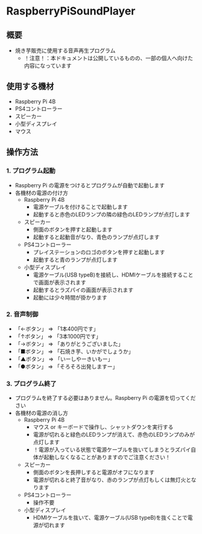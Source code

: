 # RaspberryPiSoundPlayer

## 概要
* 焼き芋販売に使用する音声再生プログラム
  * ！注意！：本ドキュメントは公開しているものの、一部の個人へ向けた内容になっています

## 使用する機材
* Raspberry Pi 4B
* PS4コントローラー
* スピーカー
* 小型ディスプレイ
* マウス

## 操作方法

### 1. プログラム起動
* Raspberry Pi の電源をつけるとプログラムが自動で起動します
* 各機材の電源の付け方
  * Raspberry Pi 4B
    * 電源ケーブルを付けることで起動します
    * 起動すると赤色のLEDランプの隣の緑色のLEDランプが点灯します
  * スピーカー
    * 側面のボタンを押すと起動します
    * 起動すると起動音がなり、青色のランプが点灯します
  * PS4コントローラー
    * プレイステーションのロゴのボタンを押すと起動します
    * 起動すると青のランプが点灯します
  * 小型ディスプレイ
    * 電源ケーブル(USB typeB)を接続し、HDMIケーブルを接続することで画面が表示されます
    * 起動するとラズパイの画面が表示されます
    * 起動には少々時間が掛かります
### 2. 音声制御
* 「←ボタン」 => 「1本400円です」
* 「↑ボタン」 => 「3本1000円です」
* 「→ボタン」 => 「ありがとうございました」
* 「■ボタン」 => 「石焼き芋、いかがでしょうか」
* 「▲ボタン」 => 「いーしやーきいもー」
* 「●ボタン」 => 「そろそろ出発しますー」

### 3. プログラム終了
* プログラムを終了する必要はありません。Raspberry Pi の電源を切ってください
* 各機材の電源の消し方
  * Raspberry Pi 4B
    * マウス or キーボードで操作し、シャットダウンを実行する
    * 電源が切れると緑色のLEDランプが消えて、赤色のLEDランプのみが点灯します
    * ！電源が入っている状態で電源ケーブルを抜いてしまうとラズパイ自体が起動しなくなることがありますのでご注意ください！
  * スピーカー
    * 側面のボタンを長押しすると電源がオフになります
    * 電源が切れると終了音がなり、赤のランプが点灯もしくは無灯火となります
  * PS4コントローラー
    * 操作不要
  * 小型ディスプレイ
    * HDMIケーブルを抜いて、電源ケーブル(USB typeB)を抜くことで電源が切れます
